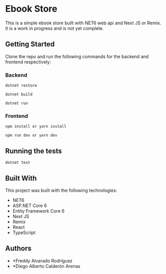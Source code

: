 # Ebook Store

This is a simple ebook store built with NET6 web api and Next JS or Remix. It is a work in progress and is not yet complete.

## Getting Started

Clone the repo and run the following commands for the backend and frontend respectively:

### Backend

`dotnet restore`

`dotnet build`

`dotnet run`

### Frontend

`npm install or yarn install`

`npm run dev or yarn dev`

## Running the tests

`dotnet test`

## Built With

This project was built with the following technologies:

- NET6
- ASP.NET Core 6
- Entity Framework Core 6
- Next JS
- Remix
- React
- TypeScript

## Authors

- *Freddy Alvarado Rodríguez
- *Diego Alberto Calderón Arenas
